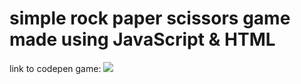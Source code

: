 # simple rock paper scissors game made using JavaScript & HTML

link to codepen game: ![](https://codepen.io/Jiraiya96/pen/xxWdeEM) 
